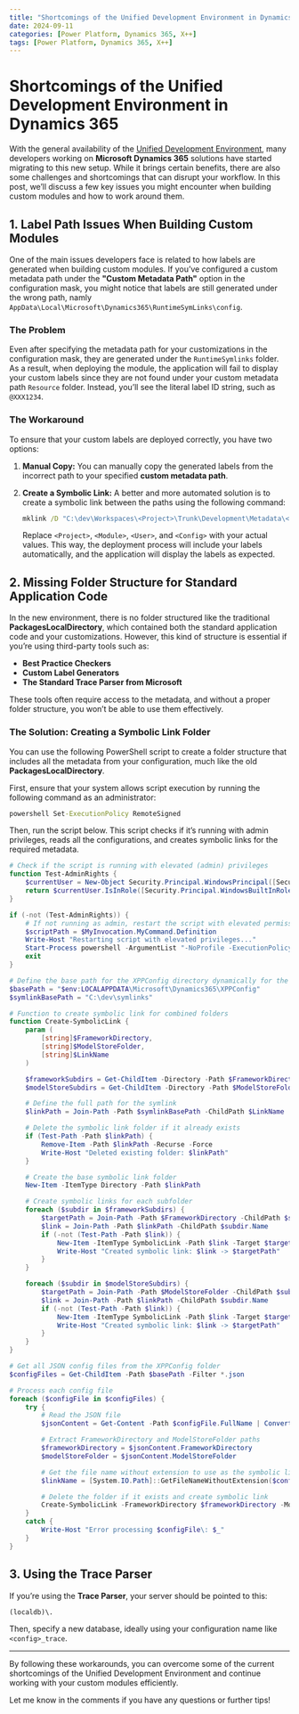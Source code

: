 ```yaml
---
title: "Shortcomings of the Unified Development Environment in Dynamics 365"
date: 2024-09-11
categories: [Power Platform, Dynamics 365, X++]
tags: [Power Platform, Dynamics 365, X++]
---
```


# Shortcomings of the Unified Development Environment in Dynamics 365

With the general availability of the [Unified Development Environment](https://devblogs.microsoft.com/powerplatform/the-unified-development-environment-is-ga/), many developers working on **Microsoft Dynamics 365** solutions have started migrating to this new setup. While it brings certain benefits, there are also some challenges and shortcomings that can disrupt your workflow. In this post, we’ll discuss a few key issues you might encounter when building custom modules and how to work around them.

## 1. Label Path Issues When Building Custom Modules

One of the main issues developers face is related to how labels are generated when building custom modules. If you’ve configured a custom metadata path under the **"Custom Metadata Path"** option in the configuration mask, you might notice that labels are still generated under the wrong path, namly `AppData\Local\Microsoft\Dynamics365\RuntimeSymLinks\config`.

### The Problem

Even after specifying the metadata path for your customizations in the configuration mask, they are generated under the `RuntimeSymlinks` folder. As a result, when deploying the module, the application will fail to display your custom labels since they are not found under your custom metadata path `Resource` folder. Instead, you’ll see the literal label ID string, such as `@XXX1234`.

### The Workaround

To ensure that your custom labels are deployed correctly, you have two options:

1. **Manual Copy:** You can manually copy the generated labels from the incorrect path to your specified **custom metadata path**.
   
2. **Create a Symbolic Link:** A better and more automated solution is to create a symbolic link between the paths using the following command:

   ```cmd
   mklink /D "C:\dev\Workspaces\<Project>\Trunk\Development\Metadata\<Module>\Resources" "C:\Users\<User>\AppData\Local\Microsoft\Dynamics365\RuntimeSymLinks\<Config>\<Module>\Resources"
   ```

   Replace `<Project>`, `<Module>`, `<User>`, and `<Config>` with your actual values. This way, the deployment process will include your labels automatically, and the application will display the labels as expected.

## 2. Missing Folder Structure for Standard Application Code

In the new environment, there is no folder structured like the traditional **PackagesLocalDirectory**, which contained both the standard application code and your customizations. However, this kind of structure is essential if you’re using third-party tools such as:

- **Best Practice Checkers**
- **Custom Label Generators**
- **The Standard Trace Parser from Microsoft**

These tools often require access to the metadata, and without a proper folder structure, you won’t be able to use them effectively.

### The Solution: Creating a Symbolic Link Folder

You can use the following PowerShell script to create a folder structure that includes all the metadata from your configuration, much like the old **PackagesLocalDirectory**.

First, ensure that your system allows script execution by running the following command as an administrator:

```cmd
powershell Set-ExecutionPolicy RemoteSigned
```

Then, run the script below. This script checks if it’s running with admin privileges, reads all the configurations, and creates symbolic links for the required metadata.

```powershell
# Check if the script is running with elevated (admin) privileges
function Test-AdminRights {
    $currentUser = New-Object Security.Principal.WindowsPrincipal([Security.Principal.WindowsIdentity]::GetCurrent())
    return $currentUser.IsInRole([Security.Principal.WindowsBuiltInRole]::Administrator)
}

if (-not (Test-AdminRights)) {
    # If not running as admin, restart the script with elevated permissions
    $scriptPath = $MyInvocation.MyCommand.Definition
    Write-Host "Restarting script with elevated privileges..."
    Start-Process powershell -ArgumentList "-NoProfile -ExecutionPolicy Bypass -File `"$scriptPath`"" -Verb RunAs
    exit
}

# Define the base path for the XPPConfig directory dynamically for the current user
$basePath = "$env:LOCALAPPDATA\Microsoft\Dynamics365\XPPConfig"
$symlinkBasePath = "C:\dev\symlinks"

# Function to create symbolic link for combined folders
function Create-SymbolicLink {
    param (
        [string]$FrameworkDirectory,
        [string]$ModelStoreFolder,
        [string]$LinkName
    )

    $frameworkSubdirs = Get-ChildItem -Directory -Path $FrameworkDirectory
    $modelStoreSubdirs = Get-ChildItem -Directory -Path $ModelStoreFolder

    # Define the full path for the symlink
    $linkPath = Join-Path -Path $symlinkBasePath -ChildPath $LinkName

    # Delete the symbolic link folder if it already exists
    if (Test-Path -Path $linkPath) {
        Remove-Item -Path $linkPath -Recurse -Force
        Write-Host "Deleted existing folder: $linkPath"
    }

    # Create the base symbolic link folder
    New-Item -ItemType Directory -Path $linkPath

    # Create symbolic links for each subfolder
    foreach ($subdir in $frameworkSubdirs) {
        $targetPath = Join-Path -Path $FrameworkDirectory -ChildPath $subdir.Name
        $link = Join-Path -Path $linkPath -ChildPath $subdir.Name
        if (-not (Test-Path -Path $link)) {
            New-Item -ItemType SymbolicLink -Path $link -Target $targetPath
            Write-Host "Created symbolic link: $link -> $targetPath"
        }
    }

    foreach ($subdir in $modelStoreSubdirs) {
        $targetPath = Join-Path -Path $ModelStoreFolder -ChildPath $subdir.Name
        $link = Join-Path -Path $linkPath -ChildPath $subdir.Name
        if (-not (Test-Path -Path $link)) {
            New-Item -ItemType SymbolicLink -Path $link -Target $targetPath
            Write-Host "Created symbolic link: $link -> $targetPath"
        }
    }
}

# Get all JSON config files from the XPPConfig folder
$configFiles = Get-ChildItem -Path $basePath -Filter *.json

# Process each config file
foreach ($configFile in $configFiles) {
    try {
        # Read the JSON file
        $jsonContent = Get-Content -Path $configFile.FullName | ConvertFrom-Json

        # Extract FrameworkDirectory and ModelStoreFolder paths
        $frameworkDirectory = $jsonContent.FrameworkDirectory
        $modelStoreFolder = $jsonContent.ModelStoreFolder

        # Get the file name without extension to use as the symbolic link root folder name
        $linkName = [System.IO.Path]::GetFileNameWithoutExtension($configFile.FullName)

        # Delete the folder if it exists and create symbolic link
        Create-SymbolicLink -FrameworkDirectory $frameworkDirectory -ModelStoreFolder $modelStoreFolder -LinkName $linkName
    }
    catch {
        Write-Host "Error processing $configFile\: $_"
    }
}
```

## 3. Using the Trace Parser

If you’re using the **Trace Parser**, your server should be pointed to this:

`(localdb)\.`

Then, specify a new database, ideally using your configuration name like `<config>_trace`.

---

By following these workarounds, you can overcome some of the current shortcomings of the Unified Development Environment and continue working with your custom modules efficiently.

Let me know in the comments if you have any questions or further tips!
